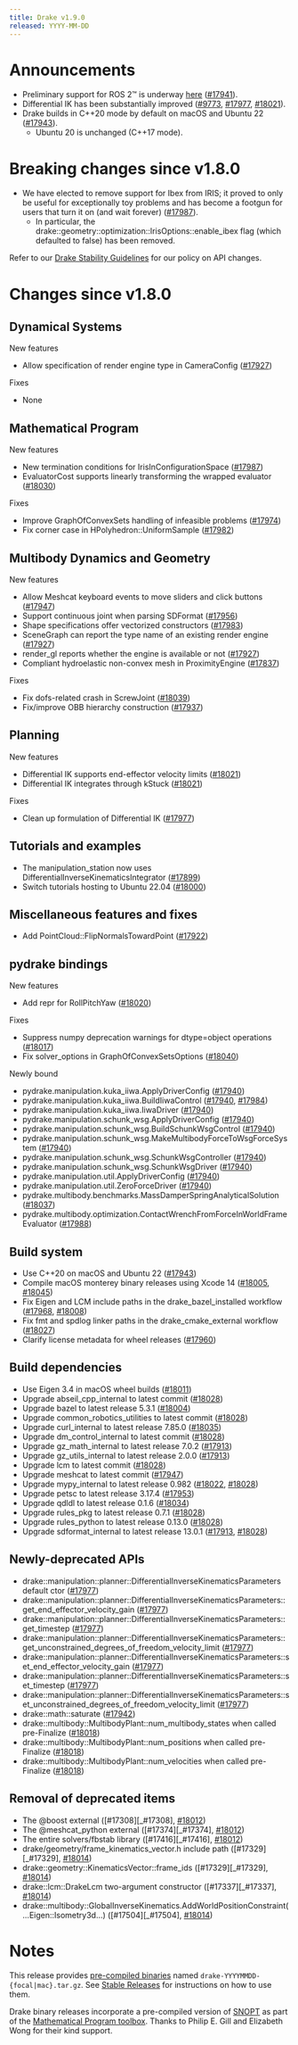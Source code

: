 ```yaml
---
title: Drake v1.9.0
released: YYYY-MM-DD
---
```


# Announcements

* Preliminary support for ROS 2™ is underway
  [here](https://github.com/RobotLocomotion/drake-ros) ([#17941][_#17941]).
* Differential IK has been substantially improved
  ([#9773][_#9773], [#17977][_#17977], [#18021][_#18021]).
* Drake builds in C++20 mode by default on macOS and Ubuntu 22 ([#17943][_#17943]).
  * Ubuntu 20 is unchanged (C++17 mode).

# Breaking changes since v1.8.0

* We have elected to remove support for Ibex from IRIS; it proved to only be
  useful for exceptionally toy problems and has become a footgun for users that
  turn it on (and wait forever) ([#17987][_#17987]).
  * In particular, the drake::geometry::optimization::IrisOptions::enable_ibex
    flag (which defaulted to false) has been removed.

Refer to our [Drake Stability Guidelines](/stable.html) for our policy
on API changes.

# Changes since v1.8.0

## Dynamical Systems

<!-- <relnotes for systems go here> -->

New features

* Allow specification of render engine type in CameraConfig ([#17927][_#17927])

Fixes

* None

## Mathematical Program

<!-- <relnotes for solvers go here> -->

New features

* New termination conditions for IrisInConfigurationSpace ([#17987][_#17987])
* EvaluatorCost supports linearly transforming the wrapped evaluator ([#18030][_#18030])

Fixes

* Improve GraphOfConvexSets handling of infeasible problems ([#17974][_#17974])
* Fix corner case in HPolyhedron::UniformSample ([#17982][_#17982])

## Multibody Dynamics and Geometry

<!-- <relnotes for geometry,multibody go here> -->

New features

* Allow Meshcat keyboard events to move sliders and click buttons ([#17947][_#17947])
* Support continuous joint when parsing SDFormat ([#17956][_#17956])
* Shape specifications offer vectorized constructors ([#17983][_#17983])
* SceneGraph can report the type name of an existing render engine ([#17927][_#17927])
* render_gl reports whether the engine is available or not ([#17927][_#17927])
* Compliant hydroelastic non-convex mesh in ProximityEngine ([#17837][_#17837])

Fixes

* Fix dofs-related crash in ScrewJoint ([#18039][_#18039])
* Fix/improve OBB hierarchy construction ([#17937][_#17937])

## Planning

<!-- <relnotes for planning go here> -->

New features

* Differential IK supports end-effector velocity limits ([#18021][_#18021])
* Differential IK integrates through kStuck ([#18021][_#18021])

Fixes

* Clean up formulation of Differential IK ([#17977][_#17977])

## Tutorials and examples

<!-- <relnotes for examples,tutorials go here> -->

* The manipulation_station now uses DifferentialInverseKinematicsIntegrator ([#17899][_#17899])
* Switch tutorials hosting to Ubuntu 22.04 ([#18000][_#18000])

## Miscellaneous features and fixes

<!-- <relnotes for common,math,lcm,lcmtypes,manipulation,perception,visualization go here> -->

* Add PointCloud::FlipNormalsTowardPoint ([#17922][_#17922])

## pydrake bindings

<!-- <relnotes for bindings go here> -->

New features

* Add repr for RollPitchYaw ([#18020][_#18020])

Fixes

* Suppress numpy deprecation warnings for dtype=object operations ([#18017][_#18017])
* Fix solver_options in GraphOfConvexSetsOptions ([#18040][_#18040])

Newly bound

* pydrake.manipulation.kuka_iiwa.ApplyDriverConfig ([#17940][_#17940])
* pydrake.manipulation.kuka_iiwa.BuildIiwaControl ([#17940][_#17940], [#17984][_#17984])
* pydrake.manipulation.kuka_iiwa.IiwaDriver ([#17940][_#17940])
* pydrake.manipulation.schunk_wsg.ApplyDriverConfig ([#17940][_#17940])
* pydrake.manipulation.schunk_wsg.BuildSchunkWsgControl ([#17940][_#17940])
* pydrake.manipulation.schunk_wsg.MakeMultibodyForceToWsgForceSystem ([#17940][_#17940])
* pydrake.manipulation.schunk_wsg.SchunkWsgController ([#17940][_#17940])
* pydrake.manipulation.schunk_wsg.SchunkWsgDriver ([#17940][_#17940])
* pydrake.manipulation.util.ApplyDriverConfig ([#17940][_#17940])
* pydrake.manipulation.util.ZeroForceDriver ([#17940][_#17940])
* pydrake.multibody.benchmarks.MassDamperSpringAnalyticalSolution ([#18037][_#18037])
* pydrake.multibody.optimization.ContactWrenchFromForceInWorldFrameEvaluator ([#17988][_#17988])

## Build system

<!-- <relnotes for cmake,doc,setup,third_party,tools go here> -->

* Use C++20 on macOS and Ubuntu 22 ([#17943][_#17943])
* Compile macOS monterey binary releases using Xcode 14 ([#18005][_#18005], [#18045][_#18045])
* Fix Eigen and LCM include paths in the drake_bazel_installed workflow ([#17968][_#17968], [#18008][_#18008])
* Fix fmt and spdlog linker paths in the drake_cmake_external workflow ([#18027][_#18027])
* Clarify license metadata for wheel releases ([#17960][_#17960])

## Build dependencies

<!-- <relnotes for workspace go here> -->

* Use Eigen 3.4 in macOS wheel builds ([#18011][_#18011])
* Upgrade abseil_cpp_internal to latest commit ([#18028][_#18028])
* Upgrade bazel to latest release 5.3.1 ([#18004][_#18004])
* Upgrade common_robotics_utilities to latest commit ([#18028][_#18028])
* Upgrade curl_internal to latest release 7.85.0 ([#18035][_#18035])
* Upgrade dm_control_internal to latest commit ([#18028][_#18028])
* Upgrade gz_math_internal to latest release 7.0.2 ([#17913][_#17913])
* Upgrade gz_utils_internal to latest release 2.0.0 ([#17913][_#17913])
* Upgrade lcm to latest commit ([#18028][_#18028])
* Upgrade meshcat to latest commit ([#17947][_#17947])
* Upgrade mypy_internal to latest release 0.982 ([#18022][_#18022], [#18028][_#18028])
* Upgrade petsc to latest release 3.17.4 ([#17953][_#17953])
* Upgrade qdldl to latest release 0.1.6 ([#18034][_#18034])
* Upgrade rules_pkg to latest release 0.7.1 ([#18028][_#18028])
* Upgrade rules_python to latest release 0.13.0 ([#18028][_#18028])
* Upgrade sdformat_internal to latest release 13.0.1 ([#17913][_#17913], [#18028][_#18028])

## Newly-deprecated APIs

* drake::manipulation::planner::DifferentialInverseKinematicsParameters default ctor ([#17977][_#17977])
* drake::manipulation::planner::DifferentialInverseKinematicsParameters::get_end_effector_velocity_gain ([#17977][_#17977])
* drake::manipulation::planner::DifferentialInverseKinematicsParameters::get_timestep ([#17977][_#17977])
* drake::manipulation::planner::DifferentialInverseKinematicsParameters::get_unconstrained_degrees_of_freedom_velocity_limit ([#17977][_#17977])
* drake::manipulation::planner::DifferentialInverseKinematicsParameters::set_end_effector_velocity_gain ([#17977][_#17977])
* drake::manipulation::planner::DifferentialInverseKinematicsParameters::set_timestep ([#17977][_#17977])
* drake::manipulation::planner::DifferentialInverseKinematicsParameters::set_unconstrained_degrees_of_freedom_velocity_limit ([#17977][_#17977])
* drake::math::saturate ([#17942][_#17942])
* drake::multibody::MultibodyPlant::num_multibody_states when called pre-Finalize ([#18018][_#18018])
* drake::multibody::MultibodyPlant::num_positions when called pre-Finalize ([#18018][_#18018])
* drake::multibody::MultibodyPlant::num_velocities when called pre-Finalize ([#18018][_#18018])

## Removal of deprecated items

* The @boost external ([#17308][_#17308], [#18012][_#18012])
* The @meshcat_python external ([#17374][_#17374], [#18012][_#18012])
* The entire solvers/fbstab library ([#17416][_#17416], [#18012][_#18012])
* drake/geometry/frame_kinematics_vector.h include path ([#17329][_#17329], [#18014][_#18014])
* drake::geometry::KinematicsVector::frame_ids ([#17329][_#17329], [#18014][_#18014])
* drake::lcm::DrakeLcm two-argument constructor ([#17337][_#17337], [#18014][_#18014])
* drake::multibody::GlobalInverseKinematics.AddWorldPositionConstraint(...Eigen::Isometry3d...) ([#17504][_#17504], [#18014][_#18014])

# Notes

This release provides [pre-compiled binaries](https://github.com/RobotLocomotion/drake/releases/tag/v1.9.0) named
``drake-YYYYMMDD-{focal|mac}.tar.gz``. See [Stable Releases](/from_binary.html#stable-releases) for instructions on how to use them.

Drake binary releases incorporate a pre-compiled version of [SNOPT](https://ccom.ucsd.edu/~optimizers/solvers/snopt/) as part of the
[Mathematical Program toolbox](https://drake.mit.edu/doxygen_cxx/group__solvers.html). Thanks to
Philip E. Gill and Elizabeth Wong for their kind support.

<!-- <begin issue links> -->
[_#9773]: https://github.com/RobotLocomotion/drake/pull/9773
[_#17837]: https://github.com/RobotLocomotion/drake/pull/17837
[_#17899]: https://github.com/RobotLocomotion/drake/pull/17899
[_#17913]: https://github.com/RobotLocomotion/drake/pull/17913
[_#17922]: https://github.com/RobotLocomotion/drake/pull/17922
[_#17927]: https://github.com/RobotLocomotion/drake/pull/17927
[_#17937]: https://github.com/RobotLocomotion/drake/pull/17937
[_#17940]: https://github.com/RobotLocomotion/drake/pull/17940
[_#17941]: https://github.com/RobotLocomotion/drake/pull/17941
[_#17942]: https://github.com/RobotLocomotion/drake/pull/17942
[_#17943]: https://github.com/RobotLocomotion/drake/pull/17943
[_#17947]: https://github.com/RobotLocomotion/drake/pull/17947
[_#17953]: https://github.com/RobotLocomotion/drake/pull/17953
[_#17956]: https://github.com/RobotLocomotion/drake/pull/17956
[_#17960]: https://github.com/RobotLocomotion/drake/pull/17960
[_#17968]: https://github.com/RobotLocomotion/drake/pull/17968
[_#17974]: https://github.com/RobotLocomotion/drake/pull/17974
[_#17977]: https://github.com/RobotLocomotion/drake/pull/17977
[_#17982]: https://github.com/RobotLocomotion/drake/pull/17982
[_#17983]: https://github.com/RobotLocomotion/drake/pull/17983
[_#17984]: https://github.com/RobotLocomotion/drake/pull/17984
[_#17987]: https://github.com/RobotLocomotion/drake/pull/17987
[_#17988]: https://github.com/RobotLocomotion/drake/pull/17988
[_#18000]: https://github.com/RobotLocomotion/drake/pull/18000
[_#18004]: https://github.com/RobotLocomotion/drake/pull/18004
[_#18005]: https://github.com/RobotLocomotion/drake/pull/18005
[_#18008]: https://github.com/RobotLocomotion/drake/pull/18008
[_#18011]: https://github.com/RobotLocomotion/drake/pull/18011
[_#18012]: https://github.com/RobotLocomotion/drake/pull/18012
[_#18013]: https://github.com/RobotLocomotion/drake/pull/18013
[_#18014]: https://github.com/RobotLocomotion/drake/pull/18014
[_#18017]: https://github.com/RobotLocomotion/drake/pull/18017
[_#18018]: https://github.com/RobotLocomotion/drake/pull/18018
[_#18020]: https://github.com/RobotLocomotion/drake/pull/18020
[_#18021]: https://github.com/RobotLocomotion/drake/pull/18021
[_#18022]: https://github.com/RobotLocomotion/drake/pull/18022
[_#18027]: https://github.com/RobotLocomotion/drake/pull/18027
[_#18028]: https://github.com/RobotLocomotion/drake/pull/18028
[_#18030]: https://github.com/RobotLocomotion/drake/pull/18030
[_#18034]: https://github.com/RobotLocomotion/drake/pull/18034
[_#18035]: https://github.com/RobotLocomotion/drake/pull/18035
[_#18037]: https://github.com/RobotLocomotion/drake/pull/18037
[_#18039]: https://github.com/RobotLocomotion/drake/pull/18039
[_#18040]: https://github.com/RobotLocomotion/drake/pull/18040
[_#18045]: https://github.com/RobotLocomotion/drake/pull/18045
<!-- <end issue links> -->

<!--
  Current oldest_commit ec6cf7cd27253d4d5066f2efc3cde35ced11a2d6 (exclusive).
  Current newest_commit 7c24f01feccaf7f5b0a2c1042a5a60f6102109f4 (inclusive).
-->
